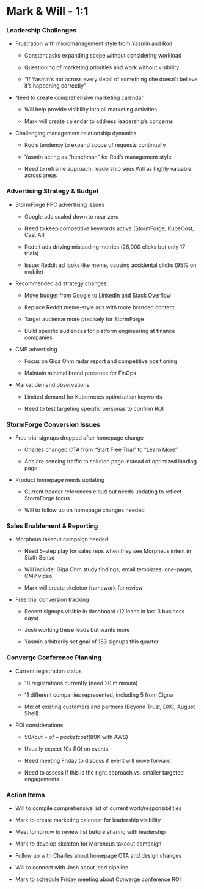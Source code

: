 # Mark & Will - 1:1

### Leadership Challenges

- Frustration with micromanagement style from Yasmin and Rod
    
    - Constant asks expanding scope without considering workload
        
    - Questioning of marketing priorities and work without visibility
        
    - “If Yasmin’s not across every detail of something she doesn’t believe it’s happening correctly”
        
- Need to create comprehensive marketing calendar
    
    - Will help provide visibility into all marketing activities
        
    - Mark will create calendar to address leadership’s concerns
        
- Challenging management relationship dynamics
    
    - Rod’s tendency to expand scope of requests continually
        
    - Yasmin acting as “henchman” for Rod’s management style
        
    - Need to reframe approach: leadership sees Will as highly valuable across areas
        

### Advertising Strategy & Budget

- StormForge PPC advertising issues
    
    - Google ads scaled down to near zero
        
    - Need to keep competitive keywords active (StormForge, KubeCost, Cast AI)
        
    - Reddit ads driving misleading metrics (28,000 clicks but only 17 trials)
        
    - Issue: Reddit ad looks like meme, causing accidental clicks (95% on mobile)
        
- Recommended ad strategy changes:
    
    - Move budget from Google to LinkedIn and Stack Overflow
        
    - Replace Reddit meme-style ads with more branded content
        
    - Target audience more precisely for StormForge
        
    - Build specific audiences for platform engineering at finance companies
        
- CMP advertising
    
    - Focus on Giga Ohm radar report and competitive positioning
        
    - Maintain minimal brand presence for FinOps
        
- Market demand observations
    
    - Limited demand for Kubernetes optimization keywords
        
    - Need to test targeting specific personas to confirm ROI
        

### StormForge Conversion Issues

- Free trial signups dropped after homepage change
    
    - Charles changed CTA from “Start Free Trial” to “Learn More”
        
    - Ads are sending traffic to solution page instead of optimized landing page
        
- Product homepage needs updating
    
    - Current header references cloud but needs updating to reflect StormForge focus
        
    - Will to follow up on homepage changes needed
        

### Sales Enablement & Reporting

- Morpheus takeout campaign needed
    
    - Need 5-step play for sales reps when they see Morpheus intent in Sixth Sense
        
    - Will include: Giga Ohm study findings, email templates, one-pager, CMP video
        
    - Mark will create skeleton framework for review
        
- Free trial conversion tracking
    
    - Recent signups visible in dashboard (12 leads in last 3 business days)
        
    - Josh working these leads but wants more
        
    - Yasmin arbitrarily set goal of 183 signups this quarter
        

### Converge Conference Planning

- Current registration status
    
    - 18 registrations currently (need 20 minimum)
        
    - 11 different companies represented, including 5 from Cigna
        
    - Mix of existing customers and partners (Beyond Trust, DXC, August Shell)
        
- ROI considerations
    
    - $50K out-of-pocket cost ($80K with AWS)
        
    - Usually expect 10x ROI on events
        
    - Need meeting Friday to discuss if event will move forward
        
    - Need to assess if this is the right approach vs. smaller targeted engagements
        

### Action Items

- Will to compile comprehensive list of current work/responsibilities
    
- Mark to create marketing calendar for leadership visibility
    
- Meet tomorrow to review list before sharing with leadership
    
- Mark to develop skeleton for Morpheus takeout campaign
    
- Follow up with Charles about homepage CTA and design changes
    
- Will to connect with Josh about lead pipeline
    
- Mark to schedule Friday meeting about Converge conference ROI